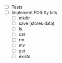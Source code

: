 
- [ ] Tests
- [ ] Implement POSIXy bits
  - [ ] mkdir
  - [ ] save (stores data)
  - [ ] ls
  - [ ] cat
  - [ ] rm
  - [ ] mv
  - [ ] get
  - [ ] exists
